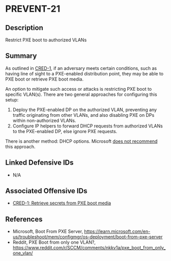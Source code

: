 # PREVENT-21

## Description
Restrict PXE boot to authorized VLANs

## Summary
As outlined in [CRED-1](../../../attack-techniques/CRED/CRED-1/cred-1_description.md), if an adversary meets certain conditions, such as having line of sight to a PXE-enabled distribution point, they may be able to PXE boot or retrieve PXE boot media.

An option to mitigate such access or attacks is restricting PXE boot to specific VLAN(s). There are two general approaches for configuring this setup:

1. Deploy the PXE-enabled DP on the authorized VLAN, preventing any traffic originating from other VLANs, and also disabling PXE on DPs within non-authorized VLANs.
2. Configure IP helpers to forward DHCP requests from authorized VLANs to the PXE-enabled DP, else ignore PXE requests.

There is another method: DHCP options. Microsoft [does not recommend](https://techcommunity.microsoft.com/t5/configuration-manager-blog/you-want-to-pxe-boot-don-t-use-dhcp-options/ba-p/275562) this approach.

## Linked Defensive IDs
- N/A

## Associated Offensive IDs
- [CRED-1: Retrieve secrets from PXE boot media](../../../attack-techniques/CRED/CRED-1/cred-1_description.md)

## References
- Microsoft, Boot From PXE Server, https://learn.microsoft.com/en-us/troubleshoot/mem/configmgr/os-deployment/boot-from-pxe-server
- Reddit, PXE Boot from only one VLAN?, https://www.reddit.com/r/SCCM/comments/nkkv1a/pxe_boot_from_only_one_vlan/